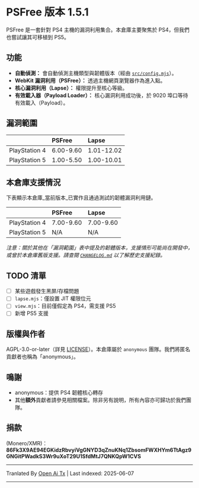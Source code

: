 # PSFree 版本 1.5.1

PSFree 是一套針對 PS4 主機的漏洞利用集合。本倉庫主要聚焦於 PS4，但我們也嘗試讓其可移植到 PS5。

## 功能

- **自動偵測：** 會自動偵測主機類型與韌體版本（經由 [`src/config.mjs`](https://raw.githubusercontent.com/Al-Azif/psfree-lapse/main/src/config.mjs)）。
- **WebKit 漏洞利用（PSFree）：** 透過主機網頁瀏覽器作為進入點。
- **核心漏洞利用（Lapse）：** 權限提升至核心等級。
- **有效載入器（Payload Loader）：** 核心漏洞利用成功後，於 9020 埠口等待有效載入（Payload）。

## 漏洞範圍

|               | PSFree    | Lapse      |
| :------------ | :-------- | :--------- |
| PlayStation 4 | 6.00-9.60 | 1.01-12.02 |
| PlayStation 5 | 1.00-5.50 | 1.00-10.01 |

## 本倉庫支援情況

下表顯示本倉庫_當前版本_已實作且通過測試的韌體漏洞利用鏈。

|               | PSFree    | Lapse     |
| :------------ | :-------- | :-------- |
| PlayStation 4 | 7.00-9.60 | 7.00-9.60 |
| PlayStation 5 | N/A       | N/A       |

_注意：關於其他在「漏洞範圍」表中提及的韌體版本，支援情形可能尚在開發中，或曾於本倉庫舊版支援。請查閱 [`CHANGELOG.md`](https://raw.githubusercontent.com/Al-Azif/psfree-lapse/main/CHANGELOG.md) 以了解歷史支援紀錄。_

## TODO 清單

- [ ] 某些遊戲發生黑屏/存檔問題
- [ ] `lapse.mjs`：僅設置 JIT 權限位元
- [ ] `view.mjs`：目前僅假定為 PS4，需支援 PS5
- [ ] 新增 PS5 支援

## 版權與作者

AGPL-3.0-or-later（詳見 [LICENSE](https://raw.githubusercontent.com/Al-Azif/psfree-lapse/main/LICENSE)）。本倉庫屬於 `anonymous` 團隊。我們將匿名貢獻者也稱為「anonymous」。

## 鳴謝

- anonymous：提供 PS4 韌體核心轉存
- 其他**額外**貢獻者請參見相關檔案。除非另有說明，所有內容亦可歸功於我們團隊。

## 捐款

(Monero/XMR)：**86Fk3X9AE94EGKidzRbvyiVgGNYD3qZnuKNq1ZbsomFWXHYm6TtAgz9GNGitPWadkS3Wr9uXoT29U1SfdMtJ7QNKQpW1CVS**

---

Tranlated By [Open Ai Tx](https://github.com/OpenAiTx/OpenAiTx) | Last indexed: 2025-06-07

---